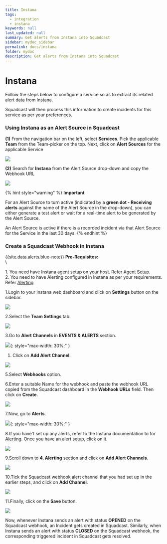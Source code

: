 ```yaml
---
title: Instana
tags:
  - integration
  - instana
keywords: null
last_updated: null
summary: Get alerts from Instana into Squadcast
sidebar: mydoc_sidebar
permalink: docs/instana
folder: mydoc
description: Get alerts from Instana into Squadcast
---
```


# Instana

Follow the steps below to configure a service so as to extract its related alert data from Instana.

Squadcast will then process this information to create incidents for this service as per your preferences.

### Using Instana as an Alert Source in Squadcast

**(1)** From the navigation bar on the left, select **Services**. Pick the applicable **Team** from the Team-picker on the top. Next, click on **Alert Sources** for the applicable Service

![](../../.gitbook/assets/alert\_source\_1.png)

**(2)** Search for **Instana** from the Alert Source drop-down and copy the Webhook URL

![](../../.gitbook/assets/instana\_1.png)

{% hint style="warning" %}
**Important**

For an Alert Source to turn active (indicated by a **green dot - Receiving alerts** against the name of the Alert Source in the drop-down), you can either generate a test alert or wait for a real-time alert to be generated by the Alert Source.

An Alert Source is active if there is a recorded incident via that Alert Source for the Service in the last 30 days.
{% endhint %}

### Create a Squadcast Webhook in Instana

\{{site.data.alerts.blue-note\}} **Pre-Requisites:**\
\\

1\. You need have Instana agent setup on your host. Refer [Agent Setup](https://docs.instana.io/quick\_start/agent\_setup/).\
2\. You need to have Alerting configured in Instana as per your requirements. Refer [Alerting](https://docs.instana.io/quick\_start/alerting/)

1.Login to your Instana web dashboard and click on **Settings** button on the sidebar.

![](../../.gitbook/assets/instana\_2.png)

2.Select the **Team Settings** tab.

![](../../.gitbook/assets/instana\_3.png)

3.Go to **Alert Channels** in **EVENTS & ALERTS** section.

![](../../.gitbook/assets/instana\_4.png){: style="max-width: 30%;" }

1. Click on **Add Alert Channel**.

![](../../.gitbook/assets/instana\_5.png)

5.Select **Webhooks** option.

6.Enter a suitable Name for the webhook and paste the webhook URL copied from the Squadcast dashboard in the **Webhook URLs** field. Then click on **Create**.

![](../../.gitbook/assets/instana\_6.png)

7.Now, go to **Alerts**.

![](../../.gitbook/assets/instana\_7.png){: style="max-width: 30%;" }

8.If you have't set up any alerts, refer to the Instana documentation to for [Alerting](https://docs.instana.io/quick\_start/alerting/). Once you have an alert setup, click on it.

![](../../.gitbook/assets/instana\_8.png)

9.Scroll down to **4. Alerting** section and click on **Add Alert Channels**.

![](../../.gitbook/assets/instana\_9.png)

10.Tick the Squadcast webhook alert channel that you had set up in the earlier steps, and click on **Add Channel**.

![](../../.gitbook/assets/instana\_10.png)

11.Finally, click on the **Save** button.

![](../../.gitbook/assets/instana\_11.png)

Now, whenever Instana sends an alert with status **OPENED** on the Squadcast webhook, an Incident gets created in Squadcast. Similarly, when Instana sends an alert with status **CLOSED** on the Squadcast webhook, the corresponding triggered incident in Squadcast gets resolved.
